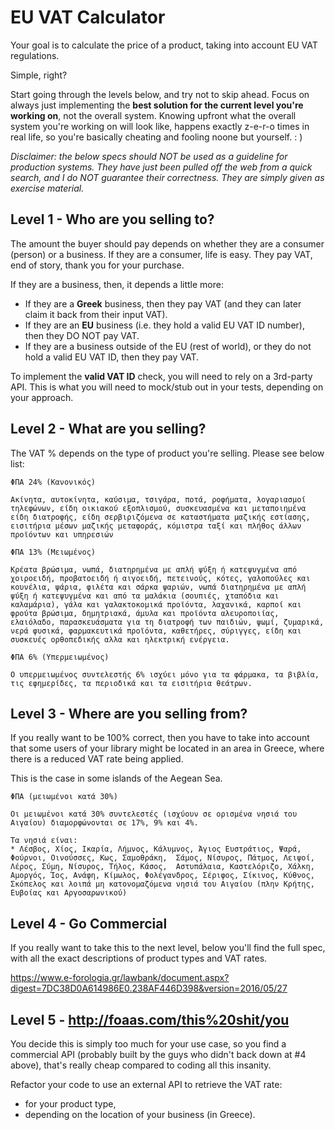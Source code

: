# EU VAT Calculator

Your goal is to calculate the price of a product, taking into account EU VAT regulations. 

Simple, right?

Start going through the levels below, and try not to skip ahead. Focus on always just implementing the **best solution for the current level you're working on**, not the overall system. 
Knowing upfront what the overall system you're working on will look like, happens exactly z-e-r-o times in real life, so you're basically cheating and fooling noone but yourself.  : ) 

*Disclaimer: the below specs should NOT be used as a guideline for production systems. They have just been pulled off the web from a quick search, and I do NOT guarantee their correctness. They are simply given as exercise material.*

## Level 1 - Who are you selling to?
The amount the buyer should pay depends on whether they are a consumer (person) or a business. 
If they are a consumer, life is easy. They pay VAT, end of story, thank you for your purchase. 

If they are a business, then, it depends a little more: 
* If they are a **Greek** business, then they pay VAT (and they can later claim it back from their input VAT). 
* If they are an **EU** business (i.e. they hold a valid EU VAT ID number), then they DO NOT pay VAT. 
* If they are a business outside of the EU (rest of world), or they do not hold a valid EU VAT ID, then they pay VAT.  

To implement the **valid VAT ID** check, you will need to rely on a 3rd-party API. This is what you will need to mock/stub out in your tests, depending on your approach. 


## Level 2 - What are you selling?
The VAT % depends on the type of product you're selling. Please see below list: 

```
ΦΠΑ 24% (Κανονικός)

Ακίνητα, αυτοκίνητα, καύσιμα, τσιγάρα, ποτά, ροφήματα, λογαριασμοί τηλεφώνων, είδη οικιακού εξοπλισμού, συσκευασμένα και μεταποιημένα είδη διατροφής, είδη σερβιριζόμενα σε καταστήματα μαζικής εστίασης, εισιτήρια μέσων μαζικής μεταφοράς, κόμιστρα ταξί και πλήθος άλλων προϊόντων και υπηρεσιών

ΦΠΑ 13% (Μειωμένος)

Κρέατα βρώσιμα, νωπά, διατηρημένα με απλή ψύξη ή κατεψυγμένα από χοιροειδή, προβατοειδή ή αιγοειδή, πετεινούς, κότες, γαλοπούλες και κουνέλια, ψάρια, φιλέτα και σάρκα ψαριών, νωπά διατηρημένα με απλή ψύξη ή κατεψυγμένα και από τα μαλάκια (σουπιές, χταπόδια και καλαμάρια), γάλα και γαλακτοκομικά προϊόντα, λαχανικά, καρποί και φρούτα βρώσιμα, δημητριακά, άμυλα και προϊόντα αλευροποιίας, ελαιόλαδο, παρασκευάσματα για τη διατροφή των παιδιών, ψωμί, ζυμαρικά, νερά φυσικά, φαρμακευτικά προϊόντα, καθετήρες, σύριγγες, είδη και συσκευές ορθοπεδικής αλλα και ηλεκτρική ενέργεια.

ΦΠΑ 6% (Υπερμειωμένος)

Ο υπερμειωμένος συντελεστής 6% ισχύει μόνο για τα φάρμακα, τα βιβλία, τις εφημερίδες, τα περιοδικά και τα εισιτήρια θεάτρων.
```

## Level 3 - Where are you selling from?
If you really want to be 100% correct, then you have to take into account that some users of your library might be located in an area in Greece, where there is a reduced VAT rate being applied. 

This is the case in some islands of the Aegean Sea. 

```
ΦΠΑ (μειωμένοι κατά 30%)

Οι μειωμένοι κατά 30% συντελεστές (ισχύουν σε ορισμένα νησιά του Αιγαίου) διαμορφώνονται σε 17%, 9% και 4%.

Τα νησιά είναι: 
* Λέσβος, Χίος, Ικαρία, Λήμνος, Κάλυμνος, Άγιος Ευστράτιος, Ψαρά, Φούρνοι, Οινούσσες, Κως, Σαμοθράκη,  Σάμος, Νίσυρος, Πάτμος, Λειψοί, Λέρος, Σύμη, Νίσυρος, Τήλος, Κάσος,  Αστυπάλαια, Καστελόριζο, Χάλκη, Αμοργός, Ίος, Ανάφη, Κίμωλος, Φολέγανδρος, Σέριφος, Σίκινος, Κύθνος,  Σκόπελος και λοιπά μη κατονομαζόμενα νησιά του Αιγαίου (πλην Κρήτης, Ευβοίας και Αργοσαρωνικού) 
```

## Level 4 - Go Commercial 
If you really want to take this to the next level, below you'll find the full spec, with all the exact descriptions of product types and VAT rates. 

https://www.e-forologia.gr/lawbank/document.aspx?digest=7DC38D0A614986E0.238AF446D398&version=2016/05/27

## Level 5 - http://foaas.com/this%20shit/you
You decide this is simply too much for your use case, so you find a commercial API (probably built by the guys who didn't back down at #4 above), that's really cheap compared to coding all this insanity. 

Refactor your code to use an external API to retrieve the VAT rate:
* for your product type,
* depending on the location of your business (in Greece).
